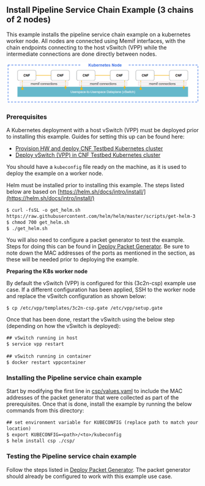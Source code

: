 ## Install Pipeline Service Chain Example (3 chains of 2 nodes)

This example installs the pipeline service chain example on a kubernetes worker node. All nodes are connected using Memif interfaces, with the chain endpoints connecting to the host vSwitch (VPP) while the intermediate connections are done directly between nodes.

![Example "pipeline" service chain](pipeline.png)

### Prerequisites
A Kubernetes deployment with a host vSwitch (VPP) must be deployed prior to installing this example. Guides for setting this up can be found here:
* [Provision HW and deploy CNF Testbed Kubernetes cluster](/docs/Deploy_cnf_testbed_k8s.md)
* [Deploy vSwitch (VPP) in CNF Testbed Kubernetes cluster](/docs/Deploy_vswitch_cnf_testbed.md)

You should have a `kubeconfig` file ready on the machine, as it is used to deploy the example on a worker node.

Helm must be installed prior to installing this example. The steps listed below are based on [https://helm.sh/docs/intro/install/](https://helm.sh/docs/intro/install/)
```
$ curl -fsSL -o get_helm.sh https://raw.githubusercontent.com/helm/helm/master/scripts/get-helm-3
$ chmod 700 get_helm.sh
$ ./get_helm.sh
```

You will also need to configure a packet generator to test the example. Steps for doing this can be found in [Deploy Packet Generator](/docs/Deploy_pktgen_cnf_testbed.md). Be sure to note down the MAC addresses of the ports as mentioned in the section, as these will be needed prior to deploying the example.

**Preparing the K8s worker node**

By default the vSwitch (VPP) is configured for this (3c2n-csp) example use case. If a different configuration has been applied, SSH to the worker node and replace the vSwitch configuration as shown below:
```
$ cp /etc/vpp/templates/3c2n-csp.gate /etc/vpp/setup.gate
```

Once that has been done, restart the vSwitch using the below step (depending on how the vSwitch is deployed):
```
## vSwitch running in host
$ service vpp restart

## vSwitch running in container
$ docker restart vppcontainer
```

### Installing the Pipeline service chain example

Start by modifying the first line in [csp/values.yaml](./csp/values.yaml) to include the MAC addresses of the packet generator that were collected as part of the prerequisites. Once that is done, install the example by running the below commands from this directory:
```
## set environment variable for KUBECONFIG (replace path to match your location)
$ export KUBECONFIG=<path>/<to>/kubeconfig
$ helm install csp ./csp/
```

### Testing the Pipeline service chain example

Follow the steps listed in [Deploy Packet Generator](/docs/Deploy_pktgen_cnf_testbed.md). The packet generator should already be configured to work with this example use case.

